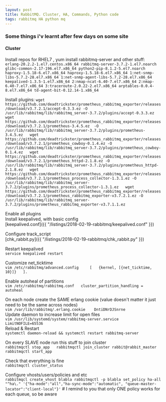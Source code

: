 ```yaml
---
layout: post
title: RabbitMQ. Cluster, HA, Commands, Python code
tags: rabbitmq HA python mq   
---
```


### Some things i'v learnt after few days on some site   


#### Cluster  
Install repos for RHEL7 , yum install rabbitmq-server and other stuff:  
``erlang-20.2.2-1.el7.centos.x86_64
rabbitmq-server-3.7.2-1.el7.noarch
glibc-common-2.17-196.el7.x86_64
python2-pip-8.1.2-5.el7.noarch
haproxy-1.5.18-6.el7.x86_64
haproxy-1.5.18-6.el7.x86_64
1:net-snmp-libs-5.7.2-28.el7.x86_64
1:net-snmp-agent-libs-5.7.2-28.el7.x86_64
keepalived-1.3.5-1.el7.x86_64
2:nmap-ncat-6.40-7.el7.x86_64
2:nmap-6.40-7.el7.x86_64
3:traceroute-2.0.22-2.el7.x86_64
arptables-0.0.4-8.el7.x86_64
td-agent-bit-0.12.14-1.x86_64``  

Install plugins:
``wget https://github.com/deadtrickster/prometheus_rabbitmq_exporter/releases/download/v3.7.2.1/accept-0.3.3.ez -O /usr/lib/rabbitmq/lib/rabbitmq_server-3.7.2/plugins/accept-0.3.3.ez  
wget https://github.com/deadtrickster/prometheus_rabbitmq_exporter/releases/download/v3.7.2.1/prometheus-3.4.5.ez  -O /usr/lib/rabbitmq/lib/rabbitmq_server-3.7.2/plugins/prometheus-3.4.5.ez  
wget https://github.com/deadtrickster/prometheus_rabbitmq_exporter/releases/download/v3.7.2.1/prometheus_cowboy-0.1.4.ez -O /usr/lib/rabbitmq/lib/rabbitmq_server-3.7.2/plugins/prometheus_cowboy-0.1.4.ez  
wget https://github.com/deadtrickster/prometheus_rabbitmq_exporter/releases/download/v3.7.2.1/prometheus_httpd-2.1.8.ez -O /usr/lib/rabbitmq/lib/rabbitmq_server-3.7.2/plugins/prometheus_httpd-2.1.8.ez  
wget https://github.com/deadtrickster/prometheus_rabbitmq_exporter/releases/download/v3.7.2.1/prometheus_process_collector-1.3.1.ez -O /usr/lib/rabbitmq/lib/rabbitmq_server-3.7.2/plugins/prometheus_process_collector-1.3.1.ez  
wget https://github.com/deadtrickster/prometheus_rabbitmq_exporter/releases/download/v3.7.2.1/prometheus_rabbitmq_exporter-v3.7.2.1.ez -O /usr/lib/rabbitmq/lib/rabbitmq_server-3.7.2/plugins/prometheus_rabbitmq_exporter-v3.7.1.1.ez``  

Enable all plugins  
Install keepalived, with basic config  
[keepalived.conf]({{ "/listings/2018-02-19-rabbitmq/keepalived.conf" }})   

Configure track_script  
[chk_rabbit.py]({{ "/listings/2018-02-19-rabbitmq/chk_rabbit.py" }})  

Restart keepalived  
``service keepalived restart``  

Customize net_ticktime  
``vim /etc/rabbitmq/advanced.config    
[  
  {kernel, [{net_ticktime,  10}]}  
].``  

Enable autoheal of partitions  
``vim /etc/rabbitmq/rabbitmq.conf  
cluster_partition_handling = autoheal``  

On each node create the SAME erlang cookie (value doesn't matter it just need to be the same across nodes)  
``vim /var/lib/rabbitmq/.erlang.cookie   
DntiDNrDJSnrne``  
Update daemon to increase limit for open files  
``vim /usr/lib/systemd/system/rabbitmq-server.service  
LimitNOFILE=65536``  
Reload & Restart  
``systemctl daemon-reload && systemctl restart rabbitmq-server``  

On every SLAVE node run this stuff to join cluster  
``rabbitmqctl stop_app  
rabbitmqctl join_cluster rabbit@rabbit_master  
rabbitmqctl start_app``  

Check that everything is fine  
``rabbitmqctl cluster_status``  

Configure vhosts/users/policies and etc  
``rabbitmqcl create_vhost blabla
rabbitmqctl -p blabla set_policy ha-all "^ha\." '{"ha-mode":"all","ha-sync-mode":"automatic", "queue-master-locator":"client-local"}'`` # I remind to you that only ONE policy works for each queue, so be aware    
